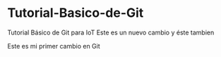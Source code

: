 # Tutorial-Basico-de-Git
Tutorial Básico de Git para IoT
Este es un nuevo cambio
y éste tambien

Este es mi primer cambio en Git
